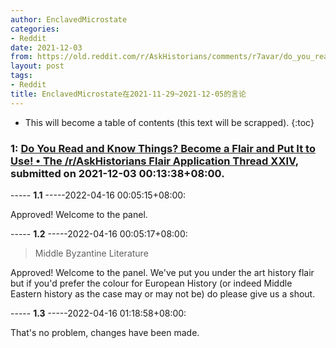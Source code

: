 ```yaml
---
author: EnclavedMicrostate
categories:
- Reddit
date: 2021-12-03
from: https://old.reddit.com/r/AskHistorians/comments/r7avar/do_you_read_and_know_things_become_a_flair_and/
layout: post
tags:
- Reddit
title: EnclavedMicrostate在2021-11-29~2021-12-05的言论
---
```


* This will become a table of contents (this text will be scrapped).
{:toc}

### 1: [Do You Read and Know Things? Become a Flair and Put It to Use! • The /r/AskHistorians Flair Application Thread XXIV](https://old.reddit.com/r/AskHistorians/comments/r7avar/do_you_read_and_know_things_become_a_flair_and/), submitted on 2021-12-03 00:13:38+08:00.

----- __1.1__ -----2022-04-16 00:05:15+08:00:

Approved! Welcome to the panel.

----- __1.2__ -----2022-04-16 00:05:17+08:00:

> Middle Byzantine Literature

Approved! Welcome to the panel. We've put you under the art history flair but if you'd prefer the colour for European History (or indeed Middle Eastern history as the case may or may not be) do please give us a shout.

----- __1.3__ -----2022-04-16 01:18:58+08:00:

That's no problem, changes have been made.

